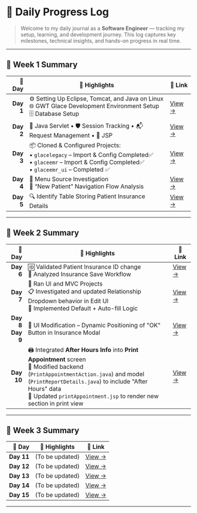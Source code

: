   # 🧠 **Daily Progress Log**

> Welcome to my daily journal as a **Software Engineer** — tracking my setup, learning, and development journey.
> This log captures key milestones, technical insights, and hands-on progress in real time.

---

## 📅 **Week 1 Summary**

| 📆 Day   | 🚀 Highlights                                                                                         | 📄 Link              |
|---------:|-----------------------------------------------------------------------------------------------------|----------------------|
| **Day 1** | ⚙️ Setting Up Eclipse, Tomcat, and Java on Linux<br>🌐 GWT Glace Development Environment Setup<br>🗄️ Database Setup | [View →](Week1/Day1-README.md) |
| **Day 2** | 🔁 Java Servlet • 🛡️ Session Tracking • 📬 Request Management • 📝 JSP | [View →](Week1/Day2-README.md) |
| **Day 3** | 📦 Cloned & Configured Projects:<br> • `glacelegacy` – Import & Config Completed✅ <br> •  `glaceemr` – Import & Config Completed✅<br> •  `glaceemr_ui` – Completed ✅| [View →](Week1/Day3-README.md) |
| **Day 4** | 🧭 Menu Source Investigation<br>🧬 “New Patient” Navigation Flow Analysis                              | [View →](Week1/Day4-README.md) |
| **Day 5** | 🔍 Identify Table Storing Patient Insurance Details                                                       | [View →](Week1/Day5-README.md) |


---

## 📅 **Week 2 Summary**

|     📆 Day | 🚀 Highlights                                                                                                    | 📄 Link                         |
| ---------: | ---------------------------------------------------------------------------------------------------------------- | ------------------------------- |
|  **Day 6** | 🆔 Validated Patient Insurance ID change <br> 💾 Analyzed Insurance Save Workflow| [View →](Week2/Day6-README.md)  |
|  **Day 7** | 🔧 Ran UI and MVC Projects  <br>📋 Investigated and updated Relationship Dropdown behavior in Edit UI <br> 🔧 Implemented Default + Auto-fill Logic| [View →](Week2/Day7-README.md)  |
|  **Day 8** <br> **Day 9** | 🔧 UI Modification – Dynamic Positioning of "OK" Button in Insurance Modal   | [View →](Week2/Day8-README.md)  |
| **Day 10** | 🖨️ Integrated **After Hours Info** into **Print Appointment** screen <br> 📄 Modified backend (`PrintAppointmentAction.java`) and model (`PrintReportDetails.java`) to include "After Hours" data <br> 🧾 Updated `printAppointment.jsp` to render new section in print view | [View →](Week2/Day10-README.md) |

---


## 📅 **Week 3 Summary**

|     📆 Day | 🚀 Highlights   | 📄 Link                         |
| ---------: | --------------- | ------------------------------- |
| **Day 11** | (To be updated) | [View →](Week3/Day11-README.md) |
| **Day 12** | (To be updated) | [View →](Week3/Day12-README.md) |
| **Day 13** | (To be updated) | [View →](Week3/Day13-README.md) |
| **Day 14** | (To be updated) | [View →](Week3/Day14-README.md) |
| **Day 15** | (To be updated) | [View →](Week3/Day15-README.md) |

---
